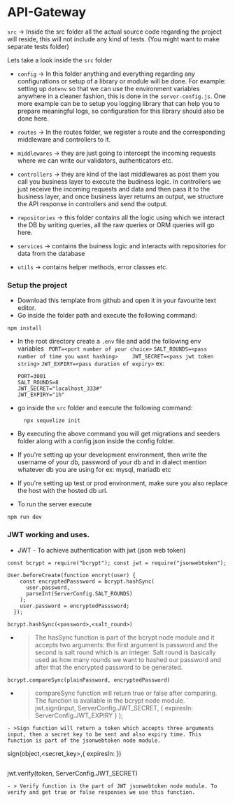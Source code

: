 # API-Gateway

`src` -> Inside the src folder all the actual source code regarding the project will reside, this will not include any kind of tests. (You might want to make separate tests folder)

Lets take a look inside the `src` folder

- `config` -> In this folder anything and everything regarding any configurations or setup of a library or module will be done. For example: setting up `dotenv` so that we can use the environment variables anywhere in a cleaner fashion, this is done in the `server-config.js`. One more example can be to setup you logging library that can help you to prepare meaningful logs, so configuration for this library should also be done here.

- `routes` -> In the routes folder, we register a route and the corresponding middleware and controllers to it.

- `middlewares` -> they are just going to intercept the incoming requests where we can write our validators, authenticators etc.

- `controllers` -> they are kind of the last middlewares as post them you call you business layer to execute the budiness logic. In controllers we just receive the incoming requests and data and then pass it to the business layer, and once business layer returns an output, we structure the API response in controllers and send the output.

- `repositories` -> this folder contains all the logic using which we interact the DB by writing queries, all the raw queries or ORM queries will go here.

- `services` -> contains the buiness logic and interacts with repositories for data from the database

- `utils` -> contains helper methods, error classes etc.

### Setup the project

- Download this template from github and open it in your favourite text editor.
- Go inside the folder path and execute the following command:

```
npm install
```

- In the root directory create a `.env` file and add the following env variables
  `  PORT=<port number of your choice>
  `
  `
    SALT_ROUNDS=<pass number of time you want hashing>
  ` 
  `    
    JWT_SECRET=<pass jwt token string>
  `
  `
    JWT_EXPIRY=<pass duration of expiry>
  `
  ex:
    ```
    PORT=3001
    SALT_ROUNDS=8
    JWT_SECRET="localhost_333#"
    JWT_EXPIRY="1h"
  ```

- go inside the `src` folder and execute the following command:
  ```
    npx sequelize init
  ```
- By executing the above command you will get migrations and seeders folder along with a config.json inside the config folder.
- If you're setting up your development environment, then write the username of your db, password of your db and in dialect mention whatever db you are using for ex: mysql, mariadb etc
- If you're setting up test or prod environment, make sure you also replace the host with the hosted db url.

- To run the server execute

```
npm run dev
```
### JWT working and uses.

* JWT - To achieve authentication with jwt (json web token)
```
const bcrypt = require("bcrypt"); const jwt = require("jsonwebtoken");
```
```
User.beforeCreate(function encryt(user) {
    const encryptedPasssword = bcrypt.hashSync(
      user.password,
      parseInt(ServerConfig.SALT_ROUNDS)
    );
    user.password = encryptedPasssword;
  });
```
```
bcrypt.hashSync(<password>,<salt_round>)
```
- >The hasSync function is part of the bcrypt node module and it accepts two arguments: the first argument is password and the second is salt round which is an integer. Salt round is basically used as how many rounds we want to hashed our password and after that the encrypted password to be generated.

```
bcrypt.compareSync(plainPassword, encryptedPassword)
```
- >compareSync function will return true or false after comparing. The function is available in the bcrypt node module.
`
jwt.sign(input, ServerConfig.JWT_SECRET, { expiresIn: ServerConfig.JWT_EXPIRY } );
```
- >Sign function will return a token which accepts three arguments input, then a secret key to be sent and also expiry time. This function is part of the jsonwebtoken node module.
```
sign(object,<secret_key>,{ expiresIn: <time> }) 
```
```
jwt.verify(token, ServerConfig.JWT_SECRET)
```
- > Verify function is the part of JWT jsonwebtoken node module. To verify and get true or false responses we use this function.

